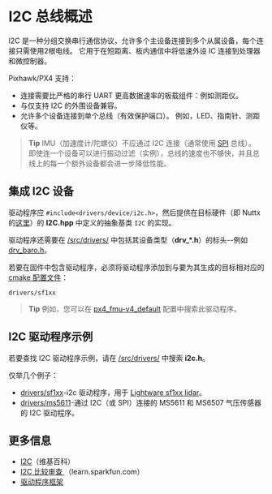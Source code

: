 # I2C 总线概述

I2C 是一种分组交换串行通信协议，允许多个主设备连接到多个从属设备，每个连接只需使用2根电线。 它用于在短距离、板内通信中将低速外设 IC 连接到处理器和微控制器。

Pixhawk/PX4 支持：
* 连接需要比严格的串行 UART 更高数据速率的板载组件：例如测距仪。
* 与仅支持 I2C 的外围设备兼容。
* 允许多个设备连接到单个总线（有效保护端口）。 例如，LED、指南针、测距仪等。

> **Tip** IMU（加速度计/陀螺仪）不应通过 I2C 连接（通常使用 [SPI](https://en.wikipedia.org/wiki/Serial_Peripheral_Interface_Bus) 总线）。 即使连一个设备可以进行振动过滤（实例），总线的速度也不够快，并且总线上的每一个额外设备都会进一步降低性能。


## 集成 I2C 设备

驱动程序应 `#include<drivers/device/i2c.h>`，然后提供在目标硬件（即 Nuttx 的[这里](https://github.com/PX4/Firmware/blob/master/src/drivers/device/nuttx/I2C.hpp)）的 **I2C.hpp** 中定义的抽象基类 `I2C` 的实现。

驱动程序还需要在 [/src/drivers/](https://github.com/PX4/Firmware/tree/master/src/drivers) 中包括其设备类型（**drv_*.h**）的标头--例如 [drv_baro.h](https://github.com/PX4/Firmware/blob/master/src/drivers/drv_baro.h)。

若要在固件中包含驱动程序，必须将驱动程序添加到与要为其生成的目标相对应的 [cmake 配置文件](https://github.com/PX4/Firmware/tree/master/cmake/configs)：
```
drivers/sf1xx
```

> **Tip** 例如，您可以在 [px4_fmu-v4_default](https://github.com/PX4/Firmware/blob/master/boards/px4/fmu-v4/default.cmake) 配置中搜索此驱动程序。


## I2C 驱动程序示例

若要查找 I2C 驱动程序示例，请在 [/src/drivers/](https://github.com/PX4/Firmware/tree/master/src/drivers) 中搜索 **i2c.h**。

仅举几个例子：
* [drivers/sf1xx](https://github.com/PX4/Firmware/tree/master/src/drivers/distance_sensor/sf1xx)-i2c 驱动程序，用于 [Lightware sf1xx lidar](https://docs.px4.io/en/sensor/sfxx_lidar.html)。
* [drivers/ms5611](https://github.com/PX4/Firmware/tree/master/src/drivers/barometer/ms5611)-通过 I2C（或 SPI）连接的 MS5611 和 MS6507 气压传感器的 I2C 驱动程序。

## 更多信息

* [I2C](https://en.wikipedia.org/wiki/I%C2%B2C)（维基百科）
* [I2C 比较审查 ](https://learn.sparkfun.com/tutorials/i2c)（learn.sparkfun.com）
* [驱动程序框架](../middleware/drivers.md)
